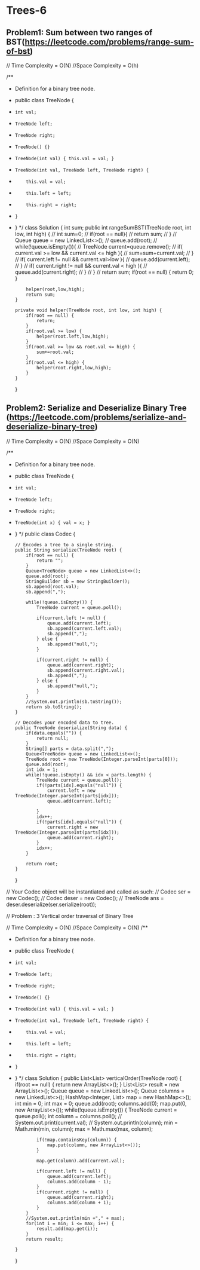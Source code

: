 # Trees-6

## Problem1: Sum between two ranges of BST(https://leetcode.com/problems/range-sum-of-bst)

// Time Complexity = O(N)
//Space Complexity = O(h)

/\*\*

- Definition for a binary tree node.
- public class TreeNode {
-     int val;
-     TreeNode left;
-     TreeNode right;
-     TreeNode() {}
-     TreeNode(int val) { this.val = val; }
-     TreeNode(int val, TreeNode left, TreeNode right) {
-         this.val = val;
-         this.left = left;
-         this.right = right;
-     }
- }
  \*/
  class Solution {
  int sum;
  public int rangeSumBST(TreeNode root, int low, int high) {
  // int sum=0;
  // if(root == null){
  // return sum;
  // }
  // Queue<TreeNode> queue = new LinkedList<>();
  // queue.add(root);
  // while(!queue.isEmpty()){
  // TreeNode current=queue.remove();
  // if( current.val >= low && current.val <= high ){
  // sum=sum+current.val;
  // }
  // if( current.left != null && current.val>low ){
  // queue.add(current.left);
  // }
  // if( current.right != null && current.val < high ){
  // queue.add(current.right);
  // }
  // }
  // return sum;
  if(root == null) {
  return 0;
  }

          helper(root,low,high);
          return sum;
      }

      private void helper(TreeNode root, int low, int high) {
          if(root == null) {
              return;
          }
          if(root.val >= low) {
              helper(root.left,low,high);
          }
          if(root.val >= low && root.val <= high) {
              sum+=root.val;
          }
          if(root.val <= high) {
              helper(root.right,low,high);
          }
      }

  }

## Problem2: Serialize and Deserialize Binary Tree (https://leetcode.com/problems/serialize-and-deserialize-binary-tree)

// Time Complexity = O(N)
//Space Complexity = O(N)

/\*\*

- Definition for a binary tree node.
- public class TreeNode {
-     int val;
-     TreeNode left;
-     TreeNode right;
-     TreeNode(int x) { val = x; }
- }
  \*/
  public class Codec {

      // Encodes a tree to a single string.
      public String serialize(TreeNode root) {
          if(root == null) {
              return "";
          }
          Queue<TreeNode> queue = new LinkedList<>();
          queue.add(root);
          StringBuilder sb = new StringBuilder();
          sb.append(root.val);
          sb.append(",");

          while(!queue.isEmpty()) {
              TreeNode current = queue.poll();

              if(current.left != null) {
                  queue.add(current.left);
                  sb.append(current.left.val);
                  sb.append(",");
              } else {
                  sb.append("null,");
              }

              if(current.right != null) {
                  queue.add(current.right);
                  sb.append(current.right.val);
                  sb.append(",");
              } else {
                  sb.append("null,");
              }
          }
          //System.out.println(sb.toString());
          return sb.toString();
      }

      // Decodes your encoded data to tree.
      public TreeNode deserialize(String data) {
          if(data.equals("")) {
              return null;
          }
          String[] parts = data.split(",");
          Queue<TreeNode> queue = new LinkedList<>();
          TreeNode root = new TreeNode(Integer.parseInt(parts[0]));
          queue.add(root);
          int idx = 1;
          while(!queue.isEmpty() && idx < parts.length) {
              TreeNode current = queue.poll();
              if(!parts[idx].equals("null")) {
                  current.left = new TreeNode(Integer.parseInt(parts[idx]));
                  queue.add(current.left);

              }
              idx++;
              if(!parts[idx].equals("null")) {
                  current.right = new TreeNode(Integer.parseInt(parts[idx]));
                  queue.add(current.right);
              }
              idx++;
          }

          return root;
      }

  }

// Your Codec object will be instantiated and called as such:
// Codec ser = new Codec();
// Codec deser = new Codec();
// TreeNode ans = deser.deserialize(ser.serialize(root));

// Problem : 3 Vertical order traversal of Binary Tree

// Time Complexity = O(N)
//Space Complexity = O(N)
/\*\*

- Definition for a binary tree node.
- public class TreeNode {
-     int val;
-     TreeNode left;
-     TreeNode right;
-     TreeNode() {}
-     TreeNode(int val) { this.val = val; }
-     TreeNode(int val, TreeNode left, TreeNode right) {
-         this.val = val;
-         this.left = left;
-         this.right = right;
-     }
- }
  \*/
  class Solution {
  public List<List<Integer>> verticalOrder(TreeNode root) {
  if(root == null) {
  return new ArrayList<>();
  }
  List<List<Integer>> result = new ArrayList<>();
  Queue<TreeNode> queue = new LinkedList<>();
  Queue<Integer> columns = new LinkedList<>();
  HashMap<Integer, List<Integer>> map = new HashMap<>();
  int min = 0;
  int max = 0;
  queue.add(root);
  columns.add(0);
  map.put(0, new ArrayList<>());
          while(!queue.isEmpty()) {
              TreeNode current = queue.poll();
              int column = columns.poll();
              // System.out.print(current.val);
              // System.out.println(column);
              min = Math.min(min, column);
              max = Math.max(max, column);

              if(!map.containsKey(column)) {
                  map.put(column, new ArrayList<>());
              }

              map.get(column).add(current.val);

              if(current.left != null) {
                  queue.add(current.left);
                  columns.add(column - 1);
              }
              if(current.right != null) {
                  queue.add(current.right);
                  columns.add(column + 1);
              }
          }
          //System.out.println(min +"," + max);
          for(int i = min; i <= max; i++) {
              result.add(map.get(i));
          }
          return result;

      }
  }
